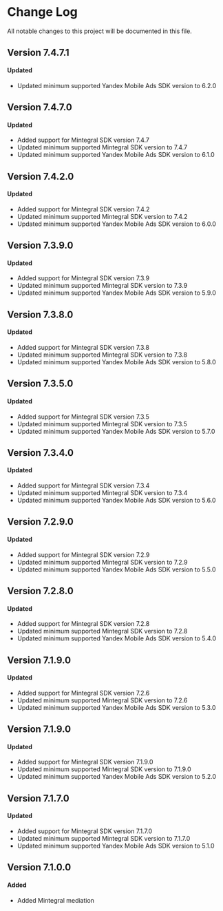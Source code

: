 # Change Log
All notable changes to this project will be documented in this file.

## Version 7.4.7.1

#### Updated
* Updated minimum supported Yandex Mobile Ads SDK version to 6.2.0

## Version 7.4.7.0

#### Updated
* Added support for Mintegral SDK version 7.4.7
* Updated minimum supported Mintegral SDK version to 7.4.7
* Updated minimum supported Yandex Mobile Ads SDK version to 6.1.0

## Version 7.4.2.0

#### Updated
* Added support for Mintegral SDK version 7.4.2
* Updated minimum supported Mintegral SDK version to 7.4.2
* Updated minimum supported Yandex Mobile Ads SDK version to 6.0.0

## Version 7.3.9.0

#### Updated
* Added support for Mintegral SDK version 7.3.9
* Updated minimum supported Mintegral SDK version to 7.3.9
* Updated minimum supported Yandex Mobile Ads SDK version to 5.9.0

## Version 7.3.8.0

#### Updated
* Added support for Mintegral SDK version 7.3.8
* Updated minimum supported Mintegral SDK version to 7.3.8
* Updated minimum supported Yandex Mobile Ads SDK version to 5.8.0

## Version 7.3.5.0

#### Updated
* Added support for Mintegral SDK version 7.3.5
* Updated minimum supported Mintegral SDK version to 7.3.5
* Updated minimum supported Yandex Mobile Ads SDK version to 5.7.0

## Version 7.3.4.0

#### Updated
* Added support for Mintegral SDK version 7.3.4
* Updated minimum supported Mintegral SDK version to 7.3.4
* Updated minimum supported Yandex Mobile Ads SDK version to 5.6.0

## Version 7.2.9.0

#### Updated
* Added support for Mintegral SDK version 7.2.9
* Updated minimum supported Mintegral SDK version to 7.2.9
* Updated minimum supported Yandex Mobile Ads SDK version to 5.5.0

## Version 7.2.8.0

#### Updated
* Added support for Mintegral SDK version 7.2.8
* Updated minimum supported Mintegral SDK version to 7.2.8
* Updated minimum supported Yandex Mobile Ads SDK version to 5.4.0

## Version 7.1.9.0

#### Updated
* Added support for Mintegral SDK version 7.2.6
* Updated minimum supported Mintegral SDK version to 7.2.6
* Updated minimum supported Yandex Mobile Ads SDK version to 5.3.0

## Version 7.1.9.0

#### Updated
* Added support for Mintegral SDK version 7.1.9.0
* Updated minimum supported Mintegral SDK version to 7.1.9.0
* Updated minimum supported Yandex Mobile Ads SDK version to 5.2.0

## Version 7.1.7.0

#### Updated
* Added support for Mintegral SDK version 7.1.7.0
* Updated minimum supported Mintegral SDK version to 7.1.7.0
* Updated minimum supported Yandex Mobile Ads SDK version to 5.1.0

## Version 7.1.0.0

#### Added
* Added Mintegral mediation
